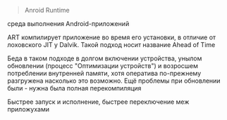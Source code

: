 > Anroid Runtime

среда выполнения Android-приложений

ART компилирует приложение во время его установки, в отличие от лоховского JIT у Dalvik.
Такой подход носит название Ahead of Time

Беда в таком подходе в долгом включении устройства, унылом обновлении (процесс "Оптимизации устройств") и возросшем потреблении внутренней памяти, хотя оператива по-прежнему разгружена насколько это возможно. Ещё проблемы при обновлении были - нужна была полная перекомпиляция

Быстрее запуск и исполнение, быстрее переключение меж приложухами
